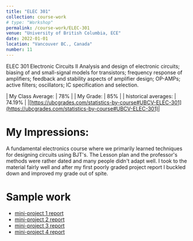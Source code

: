 ```yaml
---
title: "ELEC 301"
collection: course-work
# type: "Workshop"
permalink: /course-work/ELEC-301
venue: "University of British Columbia, ECE"
date: 2022-01-01
location: "Vancouver BC., Canada"
number: 11
---
```


ELEC 301
Electronic Circuits II
Analysis and design of electronic circuits; biasing of and small-signal models for transistors; frequency response of amplifiers; feedback and stability aspects of amplifier design; OP-AMPs; active filters; oscillators; IC specification and selection.


| My Class Average: | 78% |
| My Grade: | 85% |
| historical averages: | 74.19% | 
|[https://ubcgrades.com/statistics-by-course#UBCV-ELEC-301](https://ubcgrades.com/statistics-by-course#UBCV-ELEC-301)|

# My Impressions:

A fundamental electronics course where we primarily learned techniques for designing circuits using BJT's. The Lesson plan and the professor's methods were rather dated and many people didn't adapt well. I took to the material fairly well and after my first poorly graded project report I buckled down and improved my grade out of spite.

# Sample work

* [mini-project 1 report](\homework\MUNROWEST72-MP1.pdf)
* [mini-project 2 report](\homework\MUNROWEST72-MP2.pdf)
* [mini-project 3 report](\homework\MUNROWEST72-MP3.pdf)
* [mini-project 4 report](\homework\MUNROWEST72-MP4.pdf)
